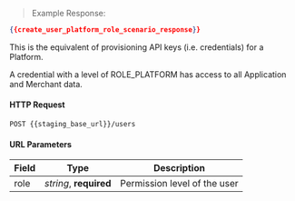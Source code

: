 > Example Response:

```json
{{create_user_platform_role_scenario_response}}
```


This is the equivalent of provisioning API keys (i.e. credentials) for a Platform.

<aside class="notice">
A credential with a level of ROLE_PLATFORM has access to all Application and Merchant data.
</aside>


#### HTTP Request

`POST {{staging_base_url}}/users`

#### URL Parameters
Field | Type | Description
----- | ---- | -----------
role | *string*, **required** | Permission level of the user

